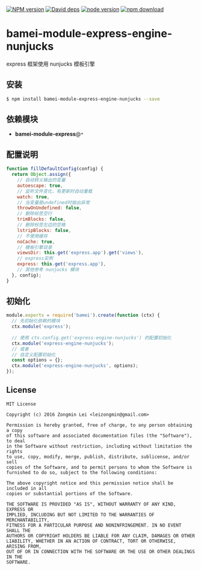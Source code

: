 [![NPM version][npm-image]][npm-url]
[![David deps][david-image]][david-url]
[![node version][node-image]][node-url]
[![npm download][download-image]][download-url]

[npm-image]: https://img.shields.io/npm/v/bamei-module-express-engine-nunjucks.svg?style=flat-square
[npm-url]: https://npmjs.org/package/bamei-module-express-engine-nunjucks
[david-image]: https://img.shields.io/david/leizongmin/bamei.svg?style=flat-square
[david-url]: https://david-dm.org/leizongmin/bamei
[node-image]: https://img.shields.io/badge/node.js-%3E=_4.0-green.svg?style=flat-square
[node-url]: http://nodejs.org/download/
[download-image]: https://img.shields.io/npm/dm/bamei-module-express-engine-nunjucks.svg?style=flat-square
[download-url]: https://npmjs.org/package/bamei-module-express-engine-nunjucks

# bamei-module-express-engine-nunjucks

express 框架使用 nunjucks 模板引擎

## 安装

```bash
$ npm install bamei-module-express-engine-nunjucks --save
```

## 依赖模块

+ **bamei-module-express**@`*`


## 配置说明

```javascript
function fillDefaultConfig(config) {
  return Object.assign({
    // 自动转义输出的变量
    autoescape: true,
    // 监听文件变化，有更新时自动重载
    watch: true,
    // 当变量是undefined时抛出异常
    throwOnUndefined: false,
    // 删除标签空行
    trimBlocks: false,
    // 删除标签左边的空格
    lstripBlocks: false,
    // 不使用缓存
    noCache: true,
    // 模板引擎目录
    viewsDir: this.get('express.app').get('views'),
    // express实例
    express: this.get('express.app'),
    // 其他参考 nunjucks 模块
  }, config);
}
```

## 初始化

```javascript
module.exports = require('bamei').create(function (ctx) {
  // 先初始化依赖的模块
  ctx.module('express');
  
  // 使用 ctx.config.get('express-engine-nunjucks') 的配置初始化
  ctx.module('express-engine-nunjucks');
  // 或者
  // 自定义配置初始化
  const options = {};
  ctx.module('express-engine-nunjucks', options);
});
```



## License

```
MIT License

Copyright (c) 2016 Zongmin Lei <leizongmin@gmail.com>

Permission is hereby granted, free of charge, to any person obtaining a copy
of this software and associated documentation files (the "Software"), to deal
in the Software without restriction, including without limitation the rights
to use, copy, modify, merge, publish, distribute, sublicense, and/or sell
copies of the Software, and to permit persons to whom the Software is
furnished to do so, subject to the following conditions:

The above copyright notice and this permission notice shall be included in all
copies or substantial portions of the Software.

THE SOFTWARE IS PROVIDED "AS IS", WITHOUT WARRANTY OF ANY KIND, EXPRESS OR
IMPLIED, INCLUDING BUT NOT LIMITED TO THE WARRANTIES OF MERCHANTABILITY,
FITNESS FOR A PARTICULAR PURPOSE AND NONINFRINGEMENT. IN NO EVENT SHALL THE
AUTHORS OR COPYRIGHT HOLDERS BE LIABLE FOR ANY CLAIM, DAMAGES OR OTHER
LIABILITY, WHETHER IN AN ACTION OF CONTRACT, TORT OR OTHERWISE, ARISING FROM,
OUT OF OR IN CONNECTION WITH THE SOFTWARE OR THE USE OR OTHER DEALINGS IN THE
SOFTWARE.
```
